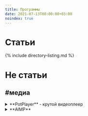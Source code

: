 ```yaml
---
title: Программы
date: 2021-07-13T00:00:00+03:00
noindex: true
---
```


# Статьи

{% include directory-listing.md %}


# Не статьи

## **#медиа**
<details markdown="1"><summary>**PotPlayer** - крутой видеоплеер</summary>
- [ууууу][pot_tg]  
- [кккк][pot_gd]  
- [пппп][pot_hp]
- [пппп][pot_hd]
</details>


<details markdown="1"><summary>**AIMP**</summary> - удобный аудиопроигрыватель
[Скачать с телеги][aimp_tg]  
[скачать][aimp_gd]  
[пппп][aimp_hp]  
[пппп][aimp_hd]  
</details>


[//]: # "МЕДИА"
[Pot_hp]: http://potplayer.ru/download/
[pot_hd]: https://t1.daumcdn.net/potplayer/PotPlayer/Version/Latest/PotPlayerSetup64.exe
[pot_tg]: tg://resolve?domain=FeelSoftWin&post=145
[pot_gd]: https://docs.google.com/uc?export=download&id=1m2yC2C5yY2l7-8lzDP5aCH4xZp8jDnEM
[AIMP_hp]: http://www.aimp.ru/?do=download&os=windows
[AIMP_hd]: https://www.aimp.ru/?do=download.file&id=4
[AIMP_tg]: https://t.me/FeelSoftWin/149
[AIMP_gd]: https://docs.google.com/uc?export=download&id=1ZAu9vUOz_cBKK7yaI7Tkx5wFitOAjeGe
